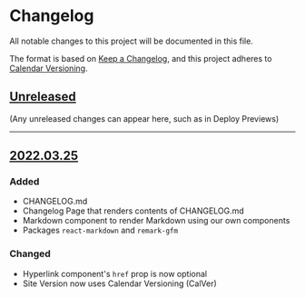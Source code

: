 # Changelog
All notable changes to this project will be documented in this file.

The format is based on [Keep a Changelog](https://keepachangelog.com/en/1.0.0/),
and this project adheres to [Calendar Versioning](https://calver.org/).

## [Unreleased]

(Any unreleased changes can appear here, such as in Deploy Previews)

---

## [2022.03.25]

### Added
* CHANGELOG.md
* Changelog Page that renders contents of CHANGELOG.md
* Markdown component to render Markdown using our own components
* Packages `react-markdown` and `remark-gfm`

### Changed
* Hyperlink component's `href` prop is now optional
* Site Version now uses Calendar Versioning (CalVer)

[Unreleased]: https://github.com/bachmacintosh/bachmacintosh.com//compare/main...stable-release-and-changelog
[2022.03.25]: https://github.com/olivierlacan/keep-a-changelog/releases/tag/v2022.03.25
